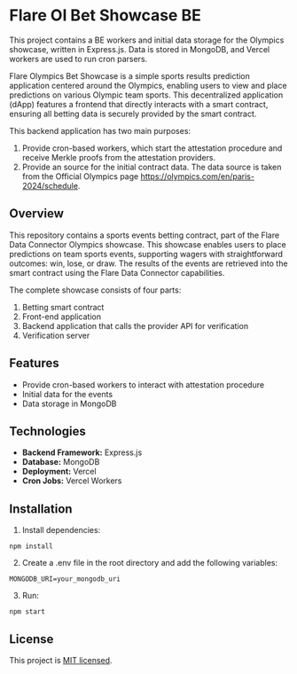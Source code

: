 # Flare OI Bet Showcase BE

This project contains a BE workers and initial data storage for the Olympics showcase, written in Express.js. Data is stored in MongoDB, and Vercel workers are used to run cron parsers.

Flare Olympics Bet Showcase is a simple sports results prediction application centered around the Olympics, enabling users to view and place predictions on various Olympic team sports. This decentralized application (dApp) features a frontend that directly interacts with a smart contract, ensuring all betting data is securely provided by the smart contract.

This backend application has two main purposes:

1. Provide cron-based workers, which start the attestation procedure and receive Merkle proofs from the attestation providers.
2. Provide an source for the initial contract data. The data source is taken from the Official Olympics page <https://olympics.com/en/paris-2024/schedule>.

## Overview

This repository contains a sports events betting contract, part of the Flare Data Connector Olympics showcase. This showcase enables users to place predictions on team sports events, supporting wagers with straightforward outcomes: win, lose, or draw. The results of the events are retrieved into the smart contract using the Flare Data Connector capabilities.

The complete showcase consists of four parts:

1. Betting smart contract
2. Front-end application
3. Backend application that calls the provider API for verification
4. Verification server

## Features

- Provide cron-based workers to interact with attestation procedure
- Initial data for the events
- Data storage in MongoDB

## Technologies

- **Backend Framework:** Express.js
- **Database:** MongoDB
- **Deployment:** Vercel
- **Cron Jobs:** Vercel Workers

## Installation

1. Install dependencies:

```
npm install
```

2. Create a .env file in the root directory and add the following variables:

```
MONGODB_URI=your_mongodb_uri
```

3. Run:

```
npm start
```

## License

This project is [MIT licensed](LICENSE.md).
